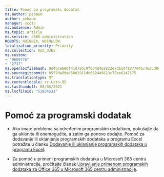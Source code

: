 ```yaml
---
title: Pomoć za programski dodatak
ms.author: pebaum
author: pebaum
manager: scotv
ms.audience: Admin
ms.topic: article
ms.service: o365-administration
ROBOTS: NOINDEX, NOFOLLOW
localization_priority: Priority
ms.collection: Adm_O365
ms.custom:
- "9000776"
- "2717"
ms.openlocfilehash: 9d4bca606f41d78dc9f6c4d462822e7db14fa877e4bc4635d0cfb05230541661
ms.sourcegitcommit: b5f7da89a650d2915dc652449623c78be6247175
ms.translationtype: MT
ms.contentlocale: sr-Latn-RS
ms.lasthandoff: 08/05/2021
ms.locfileid: "53954531"
---
```

# <a name="add-in-help"></a>Pomoć za programski dodatak

- Ako imate problema sa određenim programskim dodatkom, pokušajte da ga uklonite ili onemogućite, a zatim ga ponovo dodajte. Pomoć za dodavanje ili uklanjanje programskih dodataka u programu Excel potražite u članku [Dodavanje ili uklanjanje programskih dodataka u programu Excel](https://support.office.com/client/0af570c4-5cf3-4fa9-9b88-403625a0b460).

- Za pomoć u primeni programskih dodataka u Microsoft 365 centru administracije, pročitajte članak [Upravljanje primenom programskih dodataka za Office 365 u Microsoft 365 centru administracije](https://docs.microsoft.com/microsoft-365/admin/manage/manage-deployment-of-add-ins).
